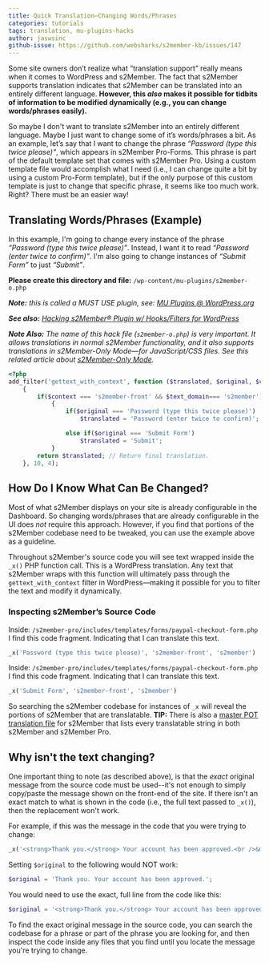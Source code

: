 ```yaml
---
title: Quick Translation—Changing Words/Phrases
categories: tutorials
tags: translation, mu-plugins-hacks
author: jaswsinc
github-issue: https://github.com/websharks/s2member-kb/issues/147
---
```


Some site owners don’t realize what “translation support” really means when it comes to WordPress and s2Member. The fact that s2Member supports translation indicates that s2Member can be translated into an entirely different language. **However, this _also_ makes it possible for tidbits of information to be modified dynamically (e.g., you can change words/phrases easily).**

So maybe I don't want to translate s2Member into an entirely different language. Maybe I just want to change some of it’s words/phrases a bit. As an example, let’s say that I want to change the phrase _“Password (type this twice please)"_, which appears in s2Member Pro-Forms. This phrase is part of the default template set that comes with s2Member Pro. Using a custom template file would accomplish what I need (i.e., I can change quite a bit by using a custom Pro-Form template), but if the only purpose of this custom template is just to change that specific phrase, it seems like too much work. Right? There must be an easier way!

## Translating Words/Phrases (Example)

In this example, I'm going to change every instance of the phrase _“Password (type this twice please)”_. Instead, I want it to read _“Password (enter twice to confirm)”_. I'm also going to change instances of _“Submit Form”_ to just _“Submit”_.

**Please create this directory and file:** `/wp-content/mu-plugins/s2member-o.php`

_**Note:** this is called a MUST USE plugin, see: [MU Plugins @ WordPress.org](http://codex.wordpress.org/Must_Use_Plugins)_

_**See also:** [Hacking s2Member® Plugin w/ Hooks/Filters for WordPress](https://github.com/websharks/s2member-kb/issues/150)_

_**Note Also:** The name of this hack file (`s2member-o.php`) is very important. It allows translations in normal s2Member functionality, and it also supports translations in s2Member-Only Mode—for JavaScript/CSS files. See this related article about [s2Member-Only Mode](https://github.com/websharks/s2member-kb/issues/150)._

```php
<?php
add_filter('gettext_with_context', function ($translated, $original, $context, $text_domain)
	{
		if($context === 's2member-front' && $text_domain=== 's2member')
			{
				if($original === 'Password (type this twice please)')
					$translated = 'Password (enter twice to confirm)';

				else if($original === 'Submit Form')
					$translated = 'Submit';
			}
		return $translated; // Return final translation.
	}, 10, 4);
```

## How Do I Know What Can Be Changed?

Most of what s2Member displays on your site is already configurable in the Dashboard. So changing words/phrases that are already configurable in the UI does _not_ require this approach. However, if you find that portions of the s2Member codebase need to be tweaked, you can use the example above as a guideline.

Throughout s2Member's source code you will see text wrapped inside the `_x()` PHP function call. This is a WordPress translation. Any text that s2Member wraps with this function will ultimately pass through the `gettext_with_context` filter in WordPress—making it possible for you to filter the text and modify it dynamically.

### Inspecting s2Member’s Source Code

Inside: `/s2member-pro/includes/templates/forms/paypal-checkout-form.php` I find this code fragment. Indicating that I can translate this text.

```php
_x('Password (type this twice please)', 's2member-front', 's2member')
```

Inside: `/s2member-pro/includes/templates/forms/paypal-checkout-form.php` I find this code fragment. Indicating that I can translate this text.

```php
_x('Submit Form', 's2member-front', 's2member')
```

So searching the s2Member codebase for instances of `_x` will reveal the portions of s2Member that are translatable. **TIP:** There is also a [master POT translation file](http://plugins.svn.wordpress.org/s2member/trunk/includes/translations/s2member.pot) for s2Member that lists every translatable string in both s2Member and s2Member Pro.

## Why isn't the text changing?

One important thing to note (as described above), is that the _exact_ original message from the source code must be used--it's not enough to simply copy/paste the message shown on the front-end of the site. If there isn't an exact match to what is shown in the code (i.e., the full text passed to `_x()`), then the replacement won't work.

For example, if this was the message in the code that you were trying to change:

```php
_x('<strong>Thank you.</strong> Your account has been approved.<br />&mdash; Please <a href="%s" rel="nofollow">login</a>.', "s2member-front", "s2member")
```

Setting `$original` to the following would NOT work:

```php
$original = 'Thank you. Your account has been approved.';
```

You would need to use the exact, full line from the code like this:

```php
$original = '<strong>Thank you.</strong> Your account has been approved.<br />&mdash; Please <a href="%s" rel="nofollow">login</a>.';
```

To find the exact original message in the source code, you can search the codebase for a phrase or part of the phrase you are looking for, and then inspect the code inside any files that you find until you locate the message you're trying to change.
